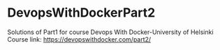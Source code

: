 # DevopsWithDockerPart2
Solutions of Part1 for course Devops With Docker-University of Helsinki
Course link: https://devopswithdocker.com/part2/
